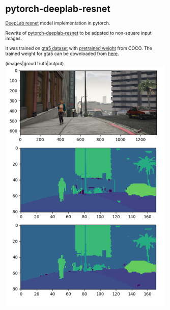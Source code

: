 # pytorch-deeplab-resnet
[DeepLab resnet](https://arxiv.org/abs/1606.00915) model implementation in pytorch.


Rewrite of [pytorch-deeplab-resnet](https://github.com/isht7/pytorch-deeplab-resnet) to be adpated to non-square input images.

It was trained on [gta5 dataset](https://download.visinf.tu-darmstadt.de/data/from_games/) with [pretrained weight](https://drive.google.com/file/d/0BxhUwxvLPO7TVFJQU1dwbXhHdEk/view) from COCO. The trained weight for gta5 can be downloaded from [here](https://drive.google.com/open?id=1RP1ySuWxIQvRVhIexETZiIj3tMwq9_fW).

(images|groud truth|output)
![gta5](./gta5.png)
